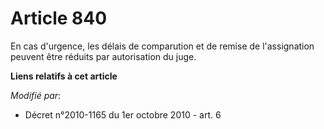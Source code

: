 # Article 840

En cas d'urgence, les délais de comparution et de remise de l'assignation peuvent être réduits par autorisation du juge.

**Liens relatifs à cet article**

_Modifié par_:

  - Décret n°2010-1165 du 1er octobre 2010 - art. 6
